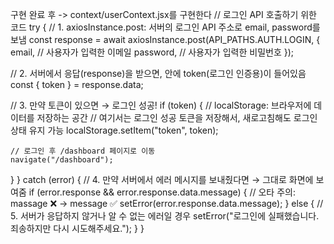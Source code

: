 구현 완료 후 -> context/userContext.jsx를 구현한다
// 로그인 API 호출하기 위한 코드
try {
  // 1. axiosInstance.post: 서버의 로그인 API 주소로 email, password를 보냄
  const response = await axiosInstance.post(API_PATHS.AUTH.LOGIN, {
    email,     // 사용자가 입력한 이메일
    password,  // 사용자가 입력한 비밀번호
  });

  // 2. 서버에서 응답(response)을 받으면, 안에 token(로그인 인증용)이 들어있음
  const { token } = response.data;

  // 3. 만약 토큰이 있으면 → 로그인 성공!
  if (token) {
    // localStorage: 브라우저에 데이터를 저장하는 공간
    // 여기서는 로그인 성공 토큰을 저장해서, 새로고침해도 로그인 상태 유지 가능
    localStorage.setItem("token", token);

    // 로그인 후 /dashboard 페이지로 이동
    navigate("/dashboard");
  }
} catch (error) {
  // 4. 만약 서버에서 에러 메시지를 보내줬다면 → 그대로 화면에 보여줌
  if (error.response && error.response.data.message) {
    // 오타 주의: massage ❌ → message ✅
    setError(error.response.data.message);
  } else {
    // 5. 서버가 응답하지 않거나 알 수 없는 에러일 경우
    setError("로그인에 실패했습니다. 죄송하지만 다시 시도해주세요.");
  }
}
